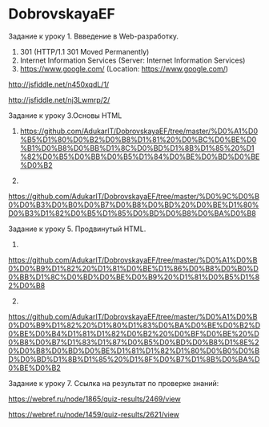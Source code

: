 # DobrovskayaEF

Задание к уроку 1. Ввведение в Web-разработку.

1. 301 (HTTP/1.1 301 Moved Permanently)
2. Internet Information Services (Server: Internet Information Services)
3. https://www.google.com/ (Location: https://www.google.com/)

http://jsfiddle.net/n450xqdL/1/

http://jsfiddle.net/nj3Lwmrp/2/

Задание к уроку 3.Основы HTML

1. https://github.com/AdukarIT/DobrovskayaEF/tree/master/%D0%A1%D0%B5%D1%80%D0%B2%D0%B8%D1%81%20%D0%BC%D0%BE%D0%B1%D0%B8%D0%BB%D1%8C%D0%BD%D1%8B%D1%85%20%D1%82%D0%B5%D0%BB%D0%B5%D1%84%D0%BE%D0%BD%D0%BE%D0%B2

2.
https://github.com/AdukarIT/DobrovskayaEF/tree/master/%D0%9C%D0%B0%D0%B3%D0%B0%D0%B7%D0%B8%D0%BD%20%D0%BE%D1%80%D0%B3%D1%82%D0%B5%D1%85%D0%BD%D0%B8%D0%BA%D0%B8

Задание к уроку 5. Продвинутый HTML.

1.
https://github.com/AdukarIT/DobrovskayaEF/tree/master/%D0%A1%D0%B0%D0%B9%D1%82%20%D1%81%D0%BE%D1%86%D0%B8%D0%B0%D0%BB%D1%8C%D0%BD%D0%BE%D0%B9%20%D1%81%D0%B5%D1%82%D0%B8

2.
https://github.com/AdukarIT/DobrovskayaEF/tree/master/%D0%A1%D0%B0%D0%B9%D1%82%20%D1%80%D1%83%D0%BA%D0%BE%D0%B2%D0%BE%D0%B4%D1%81%D1%82%D0%B2%20%D0%BF%D0%BE%20%D0%B8%D0%B7%D1%83%D1%87%D0%B5%D0%BD%D0%B8%D1%8E%20%D0%B8%D0%BD%D0%BE%D1%81%D1%82%D1%80%D0%B0%D0%BD%D0%BD%D1%8B%D1%85%20%D1%8F%D0%B7%D1%8B%D0%BA%D0%BE%D0%B2

Задание к уроку 7. Ссылка на результат по проверке знаний:

https://webref.ru/node/1865/quiz-results/2469/view

https://webref.ru/node/1459/quiz-results/2621/view
